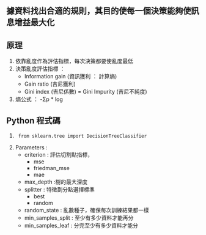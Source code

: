 ## 據資料找出合適的規則，其目的使每一個決策能夠使訊息增益最大化
## 原理
1. 依靠亂度作為評估指標，每次決策都要使亂度最低
2.  決策亂度評估指標 ：
      * Information gain (資訊獲利 ： 計算熵)
      * Gain ratio (吉尼獲利)
      * Gini index (吉尼係數) = Gini Impurity (吉尼不純度)
3. 熵公式 ： -Σp * log
## Python 程式碼
1.      from sklearn.tree import DecisionTreeClassifier
2.  Parameters :
     * criterion : 評估切割點指標，
       * mse
       * friedman_mse
       * mae
     * max_depth :樹的最大深度
     * splitter : 特徵劃分點選擇標準
       * best
       * random
     * random_state : 亂數種子，確保每次訓練結果都一樣
     * min_samples_split : 至少有多少資料才能再分
     * min_samples_leaf : 分完至少有多少資料才能分

